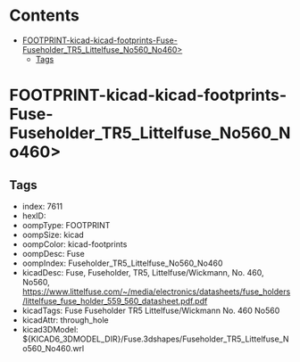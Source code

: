 



Contents
========

* [FOOTPRINT-kicad-kicad-footprints-Fuse-Fuseholder_TR5_Littelfuse_No560_No460>](#footprint-kicad-kicad-footprints-fuse-fuseholder_tr5_littelfuse_no560_no460)
	* [Tags](#tags)

# FOOTPRINT-kicad-kicad-footprints-Fuse-Fuseholder_TR5_Littelfuse_No560_No460>

## Tags

- index: 7611
- hexID: 
- oompType: FOOTPRINT
- oompSize: kicad
- oompColor: kicad-footprints
- oompDesc: Fuse
- oompIndex: Fuseholder_TR5_Littelfuse_No560_No460
- kicadDesc: Fuse, Fuseholder, TR5, Littelfuse/Wickmann, No. 460, No560, https://www.littelfuse.com/~/media/electronics/datasheets/fuse_holders/littelfuse_fuse_holder_559_560_datasheet.pdf.pdf
- kicadTags: Fuse Fuseholder TR5 Littelfuse/Wickmann No. 460 No560
- kicadAttr: through_hole
- kicad3DModel: ${KICAD6_3DMODEL_DIR}/Fuse.3dshapes/Fuseholder_TR5_Littelfuse_No560_No460.wrl

